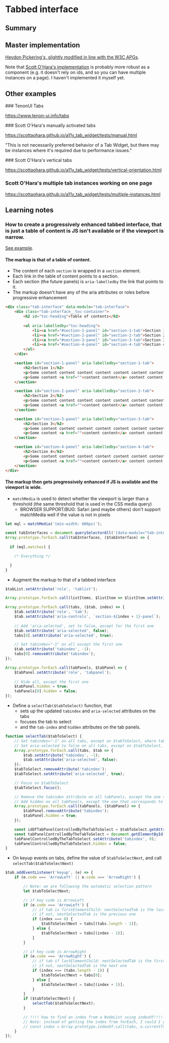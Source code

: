 # Tabbed interface

## Summary

## Master implementation

[Heydon Pickering's, slightly modified in line with the W3C APGs](./../../code_examples/2019Q4/0920HIC-Tabbed_interfaces_modified_like_APG/README.md).

Note that [Scott O'Hara's implementation](https://github.com/scottaohara/a11y_tab_widget) is probably more robust as a component (e.g. it doesn't rely on ids, and so you can have multiple instances on a page). I haven't implemented it myself yet.

## Other examples

### TenonUI Tabs

https://www.tenon-ui.info/tabs

### Scott O'Hara's manually activated tabs

https://scottaohara.github.io/a11y_tab_widget/tests/manual.html

"This is not necessarily preferred behavior of a Tab Widget, but there may be instances where it's required due to performance issues."

### Scott O'Hara's vertical tabs

https://scottaohara.github.io/a11y_tab_widget/tests/vertical-orientation.html

### Scott O'Hara's multiple tab instances working on one page

https://scottaohara.github.io/a11y_tab_widget/tests/multiple-instances.html

## Learning notes

### How to create a progressively enhanced tabbed interface, that is just a table of content is JS isn't available or if the viewport is narrow.

[See example](./../../code_examples/2019Q4/0920HIC-Tabbed_interfaces_modified_like_APG/README.md).

#### The markup is that of a table of content.

* The content of each `section` is wrapped in a `section` element.
* Each link in the table of content points to a section.
* Each section (the future panels) is `aria-labelledby` the link that points to it.
* The markup doesn't have any of the aria attributes or roles before progressive enhancement

```html
<div class="tab-interface" data-module="tab-interface">
    <div class="tab-interface__toc-container">
        <h2 id="toc-heading">Table of contents</h2>
    
        <ul aria-labelledby="toc-heading">
            <li><a href="#section-1-panel" id="section-1-tab">Section 1</a></li>
            <li><a href="#section-2-panel" id="section-2-tab">Section 2</a></li>
            <li><a href="#section-3-panel" id="section-3-tab">Section 3</a></li>
            <li><a href="#section-4-panel" id="section-4-tab">Section 4</a></li>
        </ul>
    </div>

    <section id="section-1-panel" aria-labelledby="section-1-tab">
        <h2>Section 1</h2>
        <p>Some content content content content content content content content content content content content content content contentcontent</p>
        <p>Some content <a href="">content content</a> content content content content content content content content content content content contentcontent</p>
    </section>

    <section id="section-2-panel" aria-labelledby="section-2-tab">
        <h2>Section 2</h2>
        <p>Some content content content content content content content content content content content content content content contentcontent</p>    
        <p>Some content <a href="">content content</a> content content content content content content content content content content content contentcontent</p>
    </section>

    <section id="section-3-panel" aria-labelledby="section-3-tab">
        <h2>Section 3</h2>
        <p>Some content content content content content content content content content content content content content content contentcontent</p>
        <p>Some content <a href="">content content</a> content content content content content content content content content content content contentcontent</p>
    </section>

    <section id="section-4-panel" aria-labelledby="section-4-tab">
        <h2>Section 4</h2>
        <p>Some content content content content content content content content content content content content content content contentcontent</p>
        <p>Some content <a href="">content content</a> content content content content content content content content content content content contentcontent</p>
    </section>
</div>
```

#### The markup then gets progressively enhanced if JS is available and the viewport is wide.

* `matchMedia` is used to detect whether the viewport is larger than a threshold (the same threshold that is used in the CSS media query)
  * BROWSER SUPPORT/BUG: Safari (and maybe others) don't support matchMedia well if the value is not in pixels

```js
let mql = matchMedia('(min-width: 600px)');

const tabInterfaces = document.querySelectorAll('[data-module="tab-interface"]');
Array.prototype.forEach.call(tabInterfaces, ($tabInterface) => {
    
  if (mql.matches) {

    /* Everything */

  }
}
```

* Augment the markup to that of a tabbed interface

```js
$tabList.setAttribute('role', 'tablist');

Array.prototype.forEach.call(listItems, $listItem => $listItem.setAttribute('role', 'presentation'));

Array.prototype.forEach.call(tabs, ($tab, index) => {
    $tab.setAttribute('role', 'tab');
    $tab.setAttribute('aria-controls', `section-${index + 1}-panel`);
    
    // Add 'aria-selected', set to false, except for the first one
    $tab.setAttribute('aria-selected', false);
    tabs[0].setAttribute('aria-selected', true);

    // Set tabindex="-1" on all except the first one
    $tab.setAttribute('tabindex', -1);
    tabs[0].removeAttribute('tabindex');
});

Array.prototype.forEach.call(tabPanels, $tabPanel => {
    $tabPanel.setAttribute('role', 'tabpanel');
    
    // Hide all, except the first one
    $tabPanel.hidden = true;
    tabPanels[0].hidden = false;
});
```

* Define a `selectTab($tabToSelect)` function, that 
  * sets up the updated `tabindex` and `aria-selected` attributes on the tabs
  * focuses the tab to select
  * and the `tab-index` and `hidden` attributes on the tab panels.

```js
function selectTab($tabToSelect) {
    // Set tabindex="-1" on all tabs, except on $tabToSelect, where tabindex needs to be removed
    // Set aria-selected to false on all tabs, except on $tabToSelect, where it needs to be true
    Array.prototype.forEach.call(tabs, $tab => {
        $tab.setAttribute('tabindex', -1);
        $tab.setAttribute('aria-selected', false);
    });
    $tabToSelect.removeAttribute('tabindex');
    $tabToSelect.setAttribute('aria-selected', true);

    // Focus on $tabToSelect
    $tabToSelect.focus();

    // Remove the tabindex attribute on all tabPanels, except the one that corresponds to $tabToSelect, which takes tabindex="0"
    // Add hidden on all tabPanels, except the one that corresponds to $tabToSelect, which gets hidden=false
    Array.prototype.forEach.call(tabPanels, ($tabPanel) => {
        $tabPanel.removeAttribute('tabindex');
        $tabPanel.hidden = true;
    });

    const idOfTabPanelControlledByTheTabToSelect = $tabToSelect.getAttribute('aria-controls');
    const tabPanelControlledByTheTabToSelect = document.getElementById(idOfTabPanelControlledByTheTabToSelect);
    tabPanelControlledByTheTabToSelect.setAttribute('tabindex', 0);
    tabPanelControlledByTheTabToSelect.hidden = false;
}
```

* On keyup events on tabs, define the value of `$tabToSelectNext`, and call `selectTab($tabToSelectNext)`

```js
$tab.addEventListener('keyup', (e) => {
    if (e.code === 'ArrowLeft' || e.code === 'ArrowRight') {

        // Note: we are following the automatic selection pattern
        let $tabToSelectNext;

        // if key code is ArrowLeft
        if (e.code === 'ArrowLeft') {
            // if tab is firstElementChild: nextSelectedTab is the last one
            // if not, nextSelectedTab is the previous one
            if (index === 0) {
                $tabToSelectNext = tabs[(tabs.length - 1)];
            } else {
                $tabToSelectNext = tabs[(index - 1)];
            }
        }

        // if key code is ArrowRight
        if (e.code === 'ArrowRight') {
            // if tab if lastElementChild: nextSelectedTab is the first one
            // if not, nextSelectedTab is the next one
            if (index === (tabs.length - 1)) {
                $tabToSelectNext = tabs[0];
            } else {
                $tabToSelectNext = tabs[(index + 1)];
            }
        }
        if ($tabToSelectNext) {
            selectTab($tabToSelectNext);
        }

        // !!!! how to find an index from a NodeList using indexOf!!!!!!
        // Note: instead of getting the index from forEach, I could I got it from:
        // const index = Array.prototype.indexOf.call(tabs, e.currentTarget);
    }
});
```
